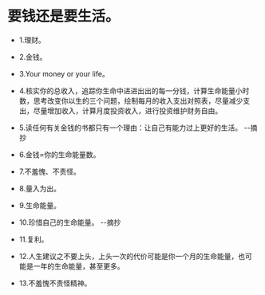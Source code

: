 # 要钱还是要生活。

- 1.理财。

- 2.金钱。

- 3.Your money or your life。

- 4.核实你的总收入，追踪你生命中进进出出的每一分钱，计算生命能量小时数，思考改变你以生的三个问题，绘制每月的收入支出对照表，尽量减少支出，尽量增加收入，计算月度投资收入，进行投资维护财务自由。

- 5.读任何有关金钱的书都只有一个理由：让自己有能力过上更好的生活。 --摘抄

- 6.金钱=你的生命能量数。

- 7.不羞愧、不责怪。

- 8.量入为出。

- 9.生命能量。

- 10.珍惜自己的生命能量。 --摘抄

- 11.复利。

- 12.人生建议之不要上头，上头一次的代价可能是你一个月的生命能量，也可能是一年的生命能量，甚至更多。

- 13.不羞愧不责怪精神。
